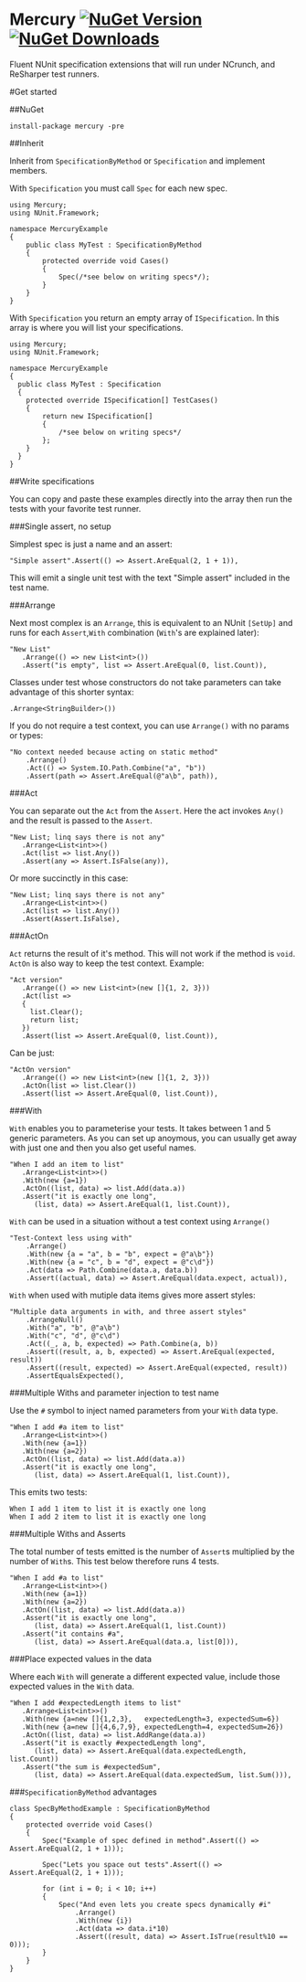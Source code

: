 # Mercury [![NuGet Version](http://img.shields.io/nuget/v/Mercury.svg?style=flat)](https://www.nuget.org/packages/Mercury/) [![NuGet Downloads](http://img.shields.io/nuget/dt/Mercury.svg?style=flat)](https://www.nuget.org/packages/Mercury/)
Fluent NUnit specification extensions that will run under NCrunch, and ReSharper test runners.

#Get started

##NuGet

```
install-package mercury -pre
```

##Inherit

Inherit from `SpecificationByMethod` or `Specification` and implement members.

With `Specification` you must call `Spec` for each new spec.

```
using Mercury;
using NUnit.Framework;

namespace MercuryExample
{
    public class MyTest : SpecificationByMethod
    {
        protected override void Cases()
        {
            Spec(/*see below on writing specs*/);
        }
    }
}
```

With `Specification` you return an empty array of `ISpecification`. In this array is where you will list your specifications.

```
using Mercury;
using NUnit.Framework;

namespace MercuryExample
{
  public class MyTest : Specification
  {
    protected override ISpecification[] TestCases()
    {
        return new ISpecification[]
        {
            /*see below on writing specs*/
        };
    }
  }
}
```

##Write specifications

You can copy and paste these examples directly into the array then run the tests with your favorite test runner.

###Single assert, no setup

Simplest spec is just a name and an assert:

```
"Simple assert".Assert(() => Assert.AreEqual(2, 1 + 1)),
```

This will emit a single unit test with the text "Simple assert" included in the test name.

###Arrange

Next most complex is an `Arrange`, this is equivalent to an NUnit `[SetUp]` and runs for each `Assert`,`With` combination (`With`'s are explained later):

```
"New List"
   .Arrange(() => new List<int>())
   .Assert("is empty", list => Assert.AreEqual(0, list.Count)),
```

Classes under test whose constructors do not take parameters can take advantage of this shorter syntax:

```
.Arrange<StringBuilder>())
```

If you do not require a test context, you can use `Arrange()` with no params or types:

```
"No context needed because acting on static method"
    .Arrange()
    .Act(() => System.IO.Path.Combine("a", "b"))
    .Assert(path => Assert.AreEqual(@"a\b", path)),
```

###Act

You can separate out the `Act` from the `Assert`. Here the act invokes `Any()` and the result is passed to the `Assert`.

```
"New List; linq says there is not any"
   .Arrange<List<int>>()
   .Act(list => list.Any())
   .Assert(any => Assert.IsFalse(any)),
```

Or more succinctly in this case:

```
"New List; linq says there is not any"
   .Arrange<List<int>>()
   .Act(list => list.Any())
   .Assert(Assert.IsFalse),
```

###ActOn

`Act` returns the result of it's method. This will not work if the method is `void`. `ActOn` is also way to keep the test context. Example:

```
"Act version"
   .Arrange(() => new List<int>(new []{1, 2, 3}))
   .Act(list =>
   {
     list.Clear();
     return list;
   })
   .Assert(list => Assert.AreEqual(0, list.Count)),
```

Can be just:

```
"ActOn version"
   .Arrange(() => new List<int>(new []{1, 2, 3}))
   .ActOn(list => list.Clear())
   .Assert(list => Assert.AreEqual(0, list.Count)),
```

###With

`With` enables you to parameterise your tests. It takes between 1 and 5 generic parameters. As you can set up anoymous, you can usually get away with just one and then you also get useful names.

```
"When I add an item to list"
   .Arrange<List<int>>()
   .With(new {a=1})
   .ActOn((list, data) => list.Add(data.a))
   .Assert("it is exactly one long",
      (list, data) => Assert.AreEqual(1, list.Count)),
```

`With` can be used in a situation without a test context using `Arrange()`

```
"Test-Context less using with"
    .Arrange()
    .With(new {a = "a", b = "b", expect = @"a\b"})
    .With(new {a = "c", b = "d", expect = @"c\d"})
    .Act(data => Path.Combine(data.a, data.b))
    .Assert((actual, data) => Assert.AreEqual(data.expect, actual)),
```

`With` when used with mutiple data items gives more assert styles:

```
"Multiple data arguments in with, and three assert styles"
    .ArrangeNull()
    .With("a", "b", @"a\b")
    .With("c", "d", @"c\d")
    .Act((_, a, b, expected) => Path.Combine(a, b))
    .Assert((result, a, b, expected) => Assert.AreEqual(expected, result))
    .Assert((result, expected) => Assert.AreEqual(expected, result))
    .AssertEqualsExpected(),
```

###Multiple Withs and parameter injection to test name

Use the `#` symbol to inject named parameters from your `With` data type.

```
"When I add #a item to list"
   .Arrange<List<int>>()
   .With(new {a=1})
   .With(new {a=2})
   .ActOn((list, data) => list.Add(data.a))
   .Assert("it is exactly one long",
      (list, data) => Assert.AreEqual(1, list.Count)),
```

This emits two tests:

```
When I add 1 item to list it is exactly one long
When I add 2 item to list it is exactly one long
```

###Multiple Withs and Asserts

The total number of tests emitted is the number of `Assert`s multiplied by the number of `With`s. This test below therefore runs 4 tests.

```
"When I add #a to list"
   .Arrange<List<int>>()
   .With(new {a=1})
   .With(new {a=2})
   .ActOn((list, data) => list.Add(data.a))
   .Assert("it is exactly one long",
      (list, data) => Assert.AreEqual(1, list.Count))
   .Assert("it contains #a",
      (list, data) => Assert.AreEqual(data.a, list[0])),
```

###Place expected values in the data

Where each `With` will generate a different expected value, include those expected values in the `With` data.

```
"When I add #expectedLength items to list"
   .Arrange<List<int>>()
   .With(new {a=new []{1,2,3},   expectedLength=3, expectedSum=6})
   .With(new {a=new []{4,6,7,9}, expectedLength=4, expectedSum=26})
   .ActOn((list, data) => list.AddRange(data.a))
   .Assert("it is exactly #expectedLength long",
      (list, data) => Assert.AreEqual(data.expectedLength, list.Count))
   .Assert("the sum is #expectedSum",
      (list, data) => Assert.AreEqual(data.expectedSum, list.Sum())),
```

###`SpecificationByMethod` advantages

```
class SpecByMethodExample : SpecificationByMethod
{
    protected override void Cases()
    {
        Spec("Example of spec defined in method".Assert(() => Assert.AreEqual(2, 1 + 1)));

        Spec("Lets you space out tests".Assert(() => Assert.AreEqual(2, 1 + 1)));

        for (int i = 0; i < 10; i++)
        {
            Spec("And even lets you create specs dynamically #i"
                .Arrange()
                .With(new {i})
                .Act(data => data.i*10)
                .Assert((result, data) => Assert.IsTrue(result%10 == 0)));
        }
    }
}
```